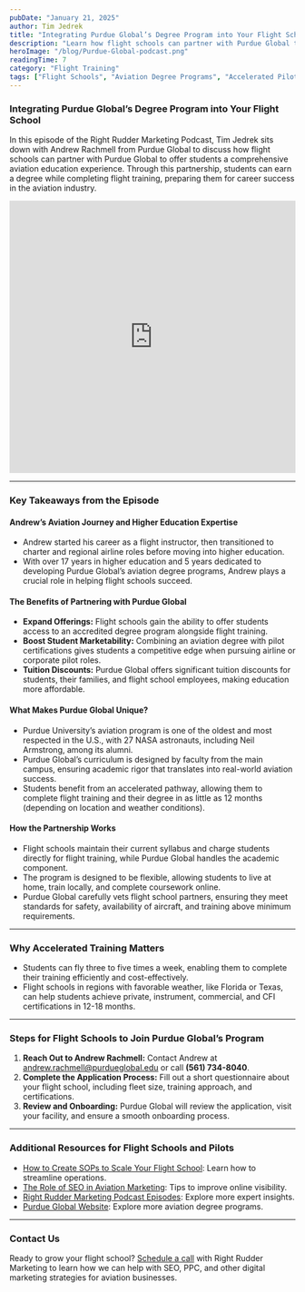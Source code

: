 ```yaml
---
pubDate: "January 21, 2025"
author: Tim Jedrek
title: "Integrating Purdue Global’s Degree Program into Your Flight School"
description: "Learn how flight schools can partner with Purdue Global to provide students with an aviation degree alongside flight training, creating pathways to accelerated professional pilot careers."
heroImage: "/blog/Purdue-Global-podcast.png"
readingTime: 7
category: "Flight Training"
tags: ["Flight Schools", "Aviation Degree Programs", "Accelerated Pilot Training", "Pilot Career Development", "Flight Training Partnerships", "Professional Pilot Pathway"]
---
```


### Integrating Purdue Global’s Degree Program into Your Flight School


In this episode of the Right Rudder Marketing Podcast, Tim Jedrek sits down with Andrew Rachmell from Purdue Global to discuss how flight schools can partner with Purdue Global to offer students a comprehensive aviation education experience. Through this partnership, students can earn a degree while completing flight training, preparing them for career success in the aviation industry.

<iframe width="100%" height="480" src="https://www.youtube.com/embed/qxHscMKJAno?si=FyrbiTW05yjxwMWf" title="YouTube video player" frameborder="0" allow="accelerometer; autoplay; clipboard-write; encrypted-media; gyroscope; picture-in-picture; web-share" referrerpolicy="strict-origin-when-cross-origin" allowfullscreen></iframe>

---

### Key Takeaways from the Episode

#### **Andrew’s Aviation Journey and Higher Education Expertise**
- Andrew started his career as a flight instructor, then transitioned to charter and regional airline roles before moving into higher education.
- With over 17 years in higher education and 5 years dedicated to developing Purdue Global’s aviation degree programs, Andrew plays a crucial role in helping flight schools succeed.

#### **The Benefits of Partnering with Purdue Global**
- **Expand Offerings:** Flight schools gain the ability to offer students access to an accredited degree program alongside flight training.  
- **Boost Student Marketability:** Combining an aviation degree with pilot certifications gives students a competitive edge when pursuing airline or corporate pilot roles.  
- **Tuition Discounts:** Purdue Global offers significant tuition discounts for students, their families, and flight school employees, making education more affordable.  

#### **What Makes Purdue Global Unique?**
- Purdue University’s aviation program is one of the oldest and most respected in the U.S., with 27 NASA astronauts, including Neil Armstrong, among its alumni.  
- Purdue Global’s curriculum is designed by faculty from the main campus, ensuring academic rigor that translates into real-world aviation success.  
- Students benefit from an accelerated pathway, allowing them to complete flight training and their degree in as little as 12 months (depending on location and weather conditions).

#### **How the Partnership Works**
- Flight schools maintain their current syllabus and charge students directly for flight training, while Purdue Global handles the academic component.  
- The program is designed to be flexible, allowing students to live at home, train locally, and complete coursework online.  
- Purdue Global carefully vets flight school partners, ensuring they meet standards for safety, availability of aircraft, and training above minimum requirements.


---

### Why Accelerated Training Matters
- Students can fly three to five times a week, enabling them to complete their training efficiently and cost-effectively.  
- Flight schools in regions with favorable weather, like Florida or Texas, can help students achieve private, instrument, commercial, and CFI certifications in 12-18 months.


---

### Steps for Flight Schools to Join Purdue Global’s Program
1. **Reach Out to Andrew Rachmell:** Contact Andrew at [andrew.rachmell@purdueglobal.edu](mailto:andrew.rachmell@purdueglobal.edu) or call **(561) 734-8040**.  
2. **Complete the Application Process:** Fill out a short questionnaire about your flight school, including fleet size, training approach, and certifications.  
3. **Review and Onboarding:** Purdue Global will review the application, visit your facility, and ensure a smooth onboarding process.  


---

### Additional Resources for Flight Schools and Pilots


- [How to Create SOPs to Scale Your Flight School](https://rightruddermarketing.com/blog/how-to-create-sops-to-scale-your-flight-school/): Learn how to streamline operations.  
- [The Role of SEO in Aviation Marketing](https://rightruddermarketing.com/blog/the-role-of-seo-in-elevating-flight-schools-to-the-top-of-the-page/): Tips to improve online visibility.  
- [Right Rudder Marketing Podcast Episodes](https://rightruddermarketing.com/podcasts/): Explore more expert insights.  
- [Purdue Global Website](https://www.purdueglobal.edu/degree-programs/aviation/): Explore more aviation degree programs.


---

### Contact Us


Ready to grow your flight school? [Schedule a call](https://rightruddermarketing.com/schedule-call/) with Right Rudder Marketing to learn how we can help with SEO, PPC, and other digital marketing strategies for aviation businesses.

